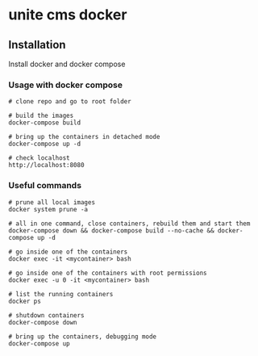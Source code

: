 unite cms docker 
================

## Installation

Install docker and docker compose

### Usage with docker compose

    # clone repo and go to root folder

    # build the images
    docker-compose build

    # bring up the containers in detached mode
    docker-compose up -d

    # check localhost
    http://localhost:8080

### Useful commands

    # prune all local images
    docker system prune -a

    # all in one command, close containers, rebuild them and start them
    docker-compose down && docker-compose build --no-cache && docker-compose up -d

    # go inside one of the containers
    docker exec -it <mycontainer> bash
    
    # go inside one of the containers with root permissions
    docker exec -u 0 -it <mycontainer> bash

    # list the running containers
    docker ps

    # shutdown containers
    docker-compose down

    # bring up the containers, debugging mode
    docker-compose up